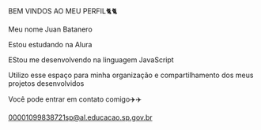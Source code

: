BEM VINDOS AO MEU PERFIL🐈🐈

Meu nome Juan Batanero

Estou estudando na Alura

EStou me desenvolvendo na linguagem JavaScript

Utilizo esse espaço para minha organização e compartilhamento dos meus projetos desenvolvidos 

Você pode entrar em contato comigo✈️✈️

00001099838721sp@al.educacao.sp.gov.br
